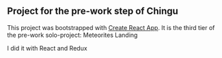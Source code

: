 ## Project for the pre-work step of Chingu

This project was bootstrapped with [Create React App](https://github.com/facebook/create-react-app).
It is the third tier of the pre-work solo-project: Meteorites Landing

I did it with React and Redux

